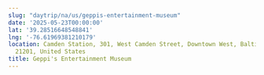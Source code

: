 ```yaml
---
slug: "daytrip/na/us/geppis-entertainment-museum"
date: '2025-05-23T00:00:00'
lat: '39.28516648548841'
lng: '-76.61969381210179'
location: Camden Station, 301, West Camden Street, Downtown West, Baltimore, Maryland,
  21201, United States
title: Geppi's Entertainment Museum
---
```



